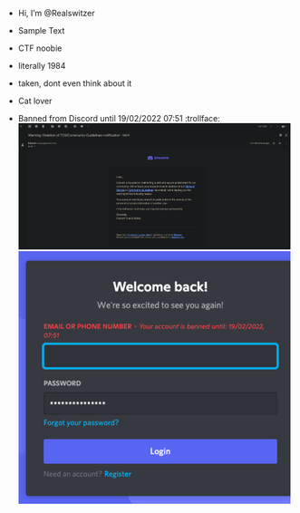 - Hi, I’m @Realswitzer
- Sample Text
- CTF noobie
- literally 1984
- taken, dont even think about it
- Cat lover

- Banned from Discord until 19/02/2022 07:51 :trollface:
<img src="./Screen Shot 2022-02-16 at 2.39.12 PM.png"></img>
<img src="./Screen Shot 2022-02-16 at 2.19.22 PM.png"></img>
